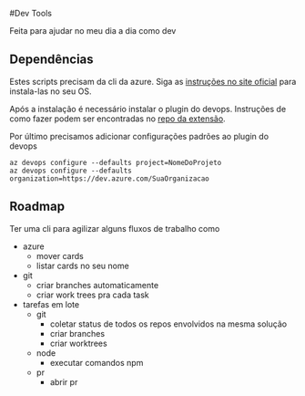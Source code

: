 #Dev Tools

Feita para ajudar no meu dia a dia como dev

## Dependências

Estes scripts precisam da cli da azure. Siga as [instruções no site oficial](https://learn.microsoft.com/en-us/cli/azure/install-azure-cli?view=azure-cli-latest) para instala-las no seu OS.

Após a instalação é necessário instalar o plugin do devops. Instruções de como fazer podem ser encontradas no [repo da extensão](https://github.com/Azure/azure-devops-cli-extension).

Por último precisamos adicionar configurações padrões ao plugin do devops

```
az devops configure --defaults project=NomeDoProjeto
az devops configure --defaults organization=https://dev.azure.com/SuaOrganizacao
```

## Roadmap

Ter uma cli para agilizar alguns fluxos de trabalho como

- azure
    - mover cards
    - listar cards no seu nome
- git
    - criar branches automaticamente
    - criar work trees pra cada task
- tarefas em lote
    - git
        - coletar status de todos os repos envolvidos na mesma solução
        - criar branches
        - criar worktrees
    - node
        - executar comandos npm
    - pr
        - abrir pr

